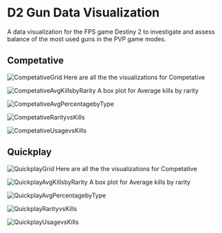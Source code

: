 # D2 Gun Data Visualization
A data visualization for the FPS game Destiny 2 to investigate and assess balance of the most used guns in the PVP game modes.


## Competative

![CompetativeGrid](jpg/CompetativeVisGrid.png)
Here are all the the visualizations for Competative

![CompetativeAvgKillsbyRarity](jpg/Competative_Avg_Kills_by_Rarity_Type.png)
A box plot for Average kills by rarity

![CompetativeAvgPercentagebyType](jpg/Competative_Avg_Percentage_by_Type.png)


![CompetativeRarityvsKills](jpg/Competative_Rarity_vs_Kills.png)


![CompetativeUsagevsKills](jpg/Competative_Usage_vs_Kills.png)

## Quickplay

![QuickplayGrid](jpg/QuickplayVisGrid.png)
Here are all the the visualizations for Competative

![QuickplayAvgKillsbyRarity](jpg/Quickplay_Avg_Kills_by_Rarity_Type.png)
A box plot for Average kills by rarity

![QuickplayAvgPercentagebyType](jpg/Quickplay_Avg_Percentage_by_Type.png)


![QuickplayRarityvsKills](jpg/Quickplay_Rarity_vs_Kills.png)


![QuickplayUsagevsKills](jpg/Quickplay_Usage_vs_Kills.png)